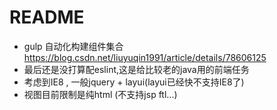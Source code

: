 # README

- gulp 自动化构建组件集合 https://blog.csdn.net/liuyuqin1991/article/details/78606125
- 最后还是没打算配eslint,这是给比较老的java用的前端任务
- 考虑到IE8 , 一般jquery + layui(layui已经快不支持IE8了)
- 视图目前限制是纯html (不支持jsp ftl...)